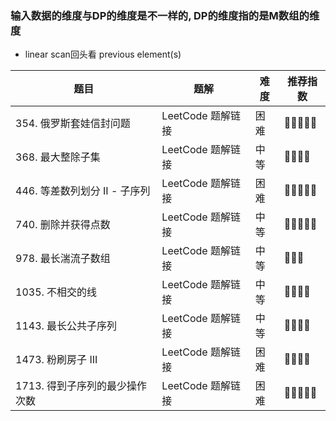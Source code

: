 
### 输入数据的维度与DP的维度是不一样的, DP的维度指的是M数组的维度

- linear scan回头看 previous element(s)


| 题目                   | 题解            | 难度 | 推荐指数       |
|----------------------|---------------|----|------------|
| 354. 俄罗斯套娃信封问题       | LeetCode 题解链接 | 困难 | 🤩🤩🤩🤩🤩 |
| 368. 最大整除子集          | LeetCode 题解链接 | 中等 | 🤩🤩🤩🤩   |
| 446. 等差数列划分 II - 子序列 | LeetCode 题解链接 | 困难 | 🤩🤩🤩🤩🤩 |
| 740. 删除并获得点数         | LeetCode 题解链接 | 中等 | 🤩🤩🤩🤩🤩 |
| 978. 最长湍流子数组         | LeetCode 题解链接 | 中等 | 🤩🤩🤩     |
| 1035. 不相交的线          | LeetCode 题解链接 | 中等 | 🤩🤩🤩🤩   |
| 1143. 最长公共子序列        | LeetCode 题解链接 | 中等 | 🤩🤩🤩🤩   |
| 1473. 粉刷房子 III       | LeetCode 题解链接 | 困难 | 🤩🤩🤩🤩   |
| 1713. 得到子序列的最少操作次数   | LeetCode 题解链接 | 困难 | 🤩🤩🤩🤩🤩 |
